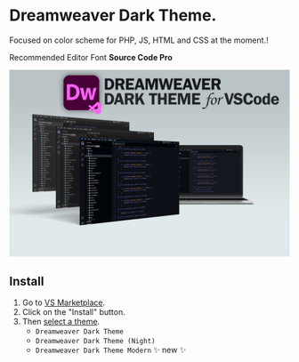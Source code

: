 # Dreamweaver Dark Theme.

Focused on color scheme for PHP, JS, HTML and CSS at the moment.!

Recommended Editor Font **Source Code Pro**

![Dreamweaver Dark Theme](images/screenshot.png?raw=true&new=1)


## Install

1. Go to [VS Marketplace](https://marketplace.visualstudio.com/items?itemName=Gaga-Dev.dreamweaver-dark-theme).
2. Click on the "Install" button.
3. Then [select a theme](https://code.visualstudio.com/docs/getstarted/themes#_selecting-the-color-theme). 
    - `Dreamweaver Dark Theme`
    - `Dreamweaver Dark Theme (Night)`
    - `Dreamweaver Dark Theme Modern` ✨ new ✨
